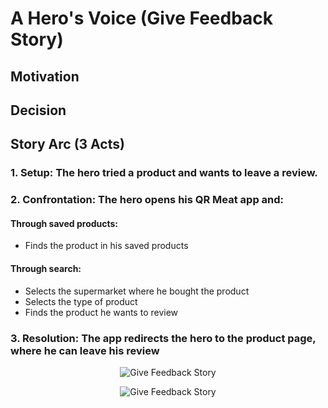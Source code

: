 # A Hero's Voice (Give Feedback Story)

## Motivation

## Decision

## Story Arc (3 Acts)

  ### 1. Setup: The hero tried a product and wants to leave a review.
  ### 2. Confrontation: The hero opens his QR Meat app and:
  #### Through saved products:
  - Finds the product in his saved products
  #### Through search:
  - Selects the supermarket where he bought the product
  - Selects the type of product
  - Finds the product he wants to review
  ### 3. Resolution: The app redirects the hero to the product page, where he can leave his review


<p align="center">
<img src="./assets/light-give-feedback.png#gh-light-mode-only" alt="Give Feedback Story">
</p>

<p align="center">
<img src="./assets/dark-give-feedback.png#gh-dark-mode-only" alt="Give Feedback Story">
</p>

